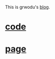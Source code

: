 This is grwodu's [blog](https://freecode.top).

# [code](https://github.com/growdu/blog/code)

# [page](https://github.com/growdu/blog/page)
